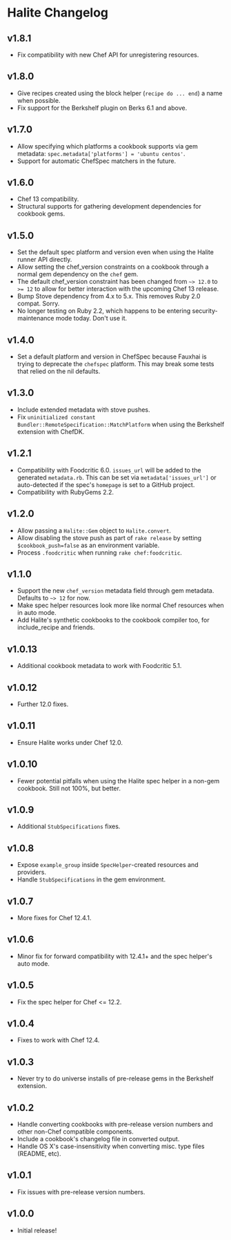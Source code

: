 # Halite Changelog

## v1.8.1

* Fix compatibility with new Chef API for unregistering resources.

## v1.8.0

* Give recipes created using the block helper (`recipe do ... end`) a name when
  possible.
* Fix support for the Berkshelf plugin on Berks 6.1 and above.

## v1.7.0

* Allow specifying which platforms a cookbook supports via gem metadata:
  `spec.metadata['platforms'] = 'ubuntu centos'`.
* Support for automatic ChefSpec matchers in the future.

## v1.6.0

* Chef 13 compatibility.
* Structural supports for gathering development dependencies for cookbook gems.

## v1.5.0

* Set the default spec platform and version even when using the Halite runner
  API directly.
* Allow setting the chef_version constraints on a cookbook through a normal
  gem dependency on the `chef` gem.
* The default chef_version constraint has been changed from `~> 12.0` to `>= 12`
  to allow for better interaction with the upcoming Chef 13 release.
* Bump Stove dependency from 4.x to 5.x. This removes Ruby 2.0 compat. Sorry.
* No longer testing on Ruby 2.2, which happens to be entering security-maintenance
  mode today. Don't use it.

## v1.4.0

* Set a default platform and version in ChefSpec because Fauxhai is trying to
  deprecate the `chefspec` platform. This may break some tests that relied on
  the nil defaults.

## v1.3.0

* Include extended metadata with stove pushes.
* Fix `uninitialized constant Bundler::RemoteSpecification::MatchPlatform` when
  using the Berkshelf extension with ChefDK.

## v1.2.1

* Compatibility with Foodcritic 6.0. `issues_url` will be added to the generated
  `metadata.rb`. This can be set via `metadata['issues_url']` or auto-detected
  if the spec's `homepage` is set to a GitHub project.
* Compatibility with RubyGems 2.2.

## v1.2.0

* Allow passing a `Halite::Gem` object to `Halite.convert`.
* Allow disabling the stove push as part of `rake release` by setting
  `$cookbook_push=false` as an environment variable.
* Process `.foodcritic` when running `rake chef:foodcritic`.

## v1.1.0

* Support the new `chef_version` metadata field through gem metadata. Defaults
  to `~> 12` for now.
* Make spec helper resources look more like normal Chef resources when in auto
  mode.
* Add Halite's synthetic cookbooks to the cookbook compiler too, for
  include_recipe and friends.

## v1.0.13

* Additional cookbook metadata to work with Foodcritic 5.1.

## v1.0.12

* Further 12.0 fixes.

## v1.0.11

* Ensure Halite works under Chef 12.0.

## v1.0.10

* Fewer potential pitfalls when using the Halite spec helper in a non-gem
  cookbook. Still not 100%, but better.

## v1.0.9

* Additional `StubSpecifications` fixes.

## v1.0.8

* Expose `example_group` inside `SpecHelper`-created resources and providers.
* Handle `StubSpecifications` in the gem environment.

## v1.0.7

* More fixes for Chef 12.4.1.

## v1.0.6

* Minor fix for forward compatibility with 12.4.1+ and the spec helper's auto mode.

## v1.0.5

* Fix the spec helper for Chef <= 12.2.

## v1.0.4

* Fixes to work with Chef 12.4.

## v1.0.3

* Never try to do universe installs of pre-release gems in the Berkshelf extension.

## v1.0.2

* Handle converting cookbooks with pre-release version numbers and other
  non-Chef compatible components.
* Include a cookbook's changelog file in converted output.
* Handle OS X's case-insensitivity when converting misc. type files (README, etc).

## v1.0.1

* Fix issues with pre-release version numbers.

## v1.0.0

* Initial release!
